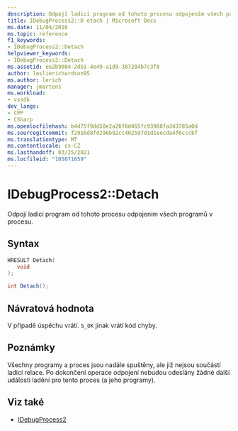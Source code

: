 ```yaml
---
description: Odpojí ladicí program od tohoto procesu odpojením všech programů v procesu.
title: IDebugProcess2::D etach | Microsoft Docs
ms.date: 11/04/2016
ms.topic: reference
f1_keywords:
- IDebugProcess2::Detach
helpviewer_keywords:
- IDebugProcess2::Detach
ms.assetid: ee2b9084-2db1-4e49-a1d9-387284b7c3f8
author: leslierichardson95
ms.author: lerich
manager: jmartens
ms.workload:
- vssdk
dev_langs:
- CPP
- CSharp
ms.openlocfilehash: b4d75f9dd58e2a26f6d465fc93988fa3d3785a0d
ms.sourcegitcommit: f2916d8fd296b92cc402597d1d1eecda4f6cccbf
ms.translationtype: MT
ms.contentlocale: cs-CZ
ms.lasthandoff: 03/25/2021
ms.locfileid: "105071659"
---
```

# <a name="idebugprocess2detach"></a>IDebugProcess2::Detach
Odpojí ladicí program od tohoto procesu odpojením všech programů v procesu.

## <a name="syntax"></a>Syntax

```cpp
HRESULT Detach( 
   void 
);
```

```csharp
int Detach();
```

## <a name="return-value"></a>Návratová hodnota
 V případě úspěchu vrátí. `S_OK` jinak vrátí kód chyby.

## <a name="remarks"></a>Poznámky
 Všechny programy a proces jsou nadále spuštěny, ale již nejsou součástí ladicí relace. Po dokončení operace odpojení nebudou odeslány žádné další události ladění pro tento proces (a jeho programy).

## <a name="see-also"></a>Viz také
- [IDebugProcess2](../../../extensibility/debugger/reference/idebugprocess2.md)
